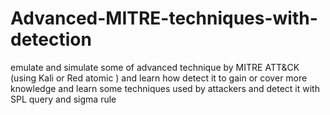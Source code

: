 # Advanced-MITRE-techniques-with-detection
emulate and simulate some of advanced technique by MITRE ATT&amp;CK (using Kali or Red atomic ) and learn how detect it to gain or cover more knowledge and learn some  techniques used by attackers and detect it with SPL query and sigma rule 
